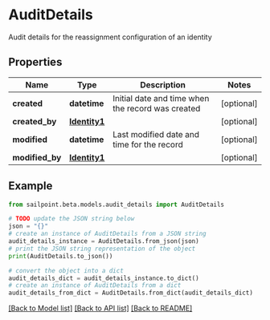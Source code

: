 # AuditDetails

Audit details for the reassignment configuration of an identity

## Properties

Name | Type | Description | Notes
------------ | ------------- | ------------- | -------------
**created** | **datetime** | Initial date and time when the record was created | [optional] 
**created_by** | [**Identity1**](Identity1.md) |  | [optional] 
**modified** | **datetime** | Last modified date and time for the record | [optional] 
**modified_by** | [**Identity1**](Identity1.md) |  | [optional] 

## Example

```python
from sailpoint.beta.models.audit_details import AuditDetails

# TODO update the JSON string below
json = "{}"
# create an instance of AuditDetails from a JSON string
audit_details_instance = AuditDetails.from_json(json)
# print the JSON string representation of the object
print(AuditDetails.to_json())

# convert the object into a dict
audit_details_dict = audit_details_instance.to_dict()
# create an instance of AuditDetails from a dict
audit_details_from_dict = AuditDetails.from_dict(audit_details_dict)
```
[[Back to Model list]](../README.md#documentation-for-models) [[Back to API list]](../README.md#documentation-for-api-endpoints) [[Back to README]](../README.md)


